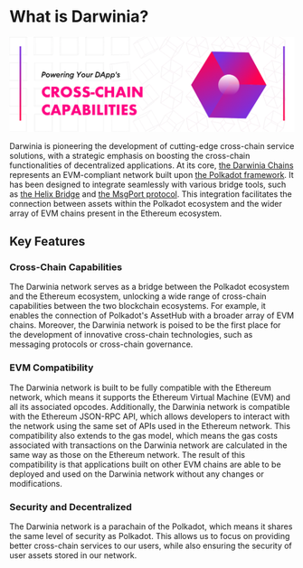 
# What is Darwinia?

![home](./images/home.png)

Darwinia is pioneering the development of cutting-edge cross-chain service solutions, with a strategic emphasis on boosting the cross-chain functionalities of decentralized applications. At its core, [the Darwinia Chains](./build/getting-started/networks/overview.md) represents an EVM-compliant network built upon [the Polkadot framework](https://polkadot.network/). It has been designed to integrate seamlessly with various bridge tools, such as [the Helix Bridge](https://helixbridge.app/) and [the MsgPort protocol](https://docs.msgport.xyz/). This integration facilitates the connection between assets within the Polkadot ecosystem and the wider array of EVM chains present in the Ethereum ecosystem.

## Key Features

### Cross-Chain Capabilities

The Darwinia network serves as a bridge between the Polkadot ecosystem and the Ethereum ecosystem, unlocking a wide range of cross-chain capabilities between the two blockchain ecosystems. For example, it enables the connection of Polkadot's AssetHub with a broader array of EVM chains. Moreover, the Darwinia network is poised to be the first place for the development of innovative cross-chain technologies, such as messaging protocols or cross-chain governance.

### EVM Compatibility

The Darwinia network is built to be fully compatible with the Ethereum network, which means it supports the Ethereum Virtual Machine (EVM) and all its associated opcodes. Additionally, the Darwinia network is compatible with the Ethereum JSON-RPC API, which allows developers to interact with the network using the same set of APIs used in the Ethereum network. This compatibility also extends to the gas model, which means the gas costs associated with transactions on the Darwinia network are calculated in the same way as those on the Ethereum network. The result of this compatibility is that applications built on other EVM chains are able to be deployed and used on the Darwinia network without any changes or modifications.

### Security and  Decentralized

The Darwinia network is a parachain of the Polkadot, which means it shares the same level of security as Polkadot. This allows us to focus on providing better cross-chain services to our users, while also ensuring the security of user assets stored in our network.

